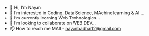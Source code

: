 - 👋 Hi, I’m Nayan
- 👀 I’m interested in Coding, Data Science, MAchine learning & AI ...
- 🌱 I’m currently learning Web Technologies...
- 💞️ I’m looking to collaborate on WEB DEV...
- 📫 How to reach me MAIL- nayanbadhai12@gmail.com


